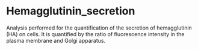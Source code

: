 # Hemagglutinin_secretion
Analysis performed for the quantification of the secretion of hemagglutinin (HA) on cells. It is quantified by the ratio of fluorescence intensity in the plasma membrane and Golgi apparatus. 
